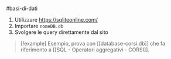 #basi-di-dati 

1) Utilizzare https://sqliteonline.com/ 
2) Importare `nomeDB.db`
3) Svolgere le query direttamente dal sito

> [!example] 
> Esempio, prova con [[database-corsi.db]] che fa riferimento a [[SQL - Operatori aggregativi - CORSI]].
